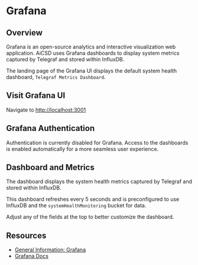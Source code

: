 # Grafana

## Overview
Grafana is an open-source analytics and interactive visualization web application. AiCSD uses Grafana dashboards to display system metrics captured by Telegraf and stored within InfluxDB. 

The landing page of the Grafana UI displays the default system health dashboard, `Telegraf Metrics Dashboard`.

## Visit Grafana UI
Navigate to [http://localhost:3001](http://localhost:3001)

## Grafana Authentication
Authentication is currently disabled for Grafana. Access to the dashboards is enabled automatically for a more seamless user experience.

## Dashboard and Metrics
The dashboard displays the system health metrics captured by Telegraf and stored within InfluxDB.

This dashboard refreshes every 5 seconds and is preconfigured to use InfluxDB and the `systemHealthMonitoring` bucket for data. 

Adjust any of the fields at the top to better customize the dashboard.

## Resources

- [General Information: Grafana](https://grafana.com/oss/grafana/)
- [Grafana Docs](https://grafana.com/docs/)

